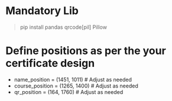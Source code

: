 # Mandatory Lib 

> pip install pandas qrcode[pil] Pillow

# Define positions as per the your certificate design

<ul>
<li>name_position = (1451, 1011)   # Adjust as needed</li> 
<li>course_position = (1265, 1400) # Adjust as needed</li>  
<li>qr_position = (164, 1760)  # Adjust as needed</li> 

</ul> 
